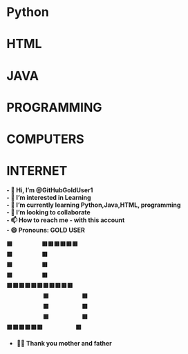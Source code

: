 <H1>Python</H1>
<H1>HTML</H1>
<H1>JAVA</H1>
<H1>PROGRAMMING</H1>
<H1>COMPUTERS</H1>
<H1>INTERNET</H1>
<B>
- 👋 Hi, I’m @GitHubGoldUser1<BR>
- 👀 I’m interested in Learning <BR>
- 🌱 I’m currently learning Python,Java,HTML, programming<BR> 
- 💞️ I’m looking to collaborate <BR>
- 📫 How to reach me - with this account <BR>
- 😄 Pronouns: GOLD USER <BR>
<!---
GitHubGoldUser1/GitHubGoldUser1 is a ✨ special ✨ repository because its `README.md` (this file) appears on your GitHub profile.
You can click the Preview link to take a look at your changes.
--->
<PRE>
🟥        🟥🟥🟥🟥🟥🟥
🟥        🟥
🟥        🟥
🟥        🟥
🟥🟥🟥🟥🟥🟥🟥🟥🟥🟥🟥
          🟥         🟥
          🟥         🟥
          🟥         🟥
🟥🟥🟥🟥🟥🟥         🟥  
</PRE>

- 🙏🏻 Thank you mother and father 
